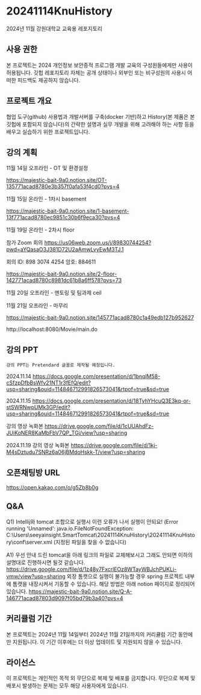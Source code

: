 # 20241114KnuHistory
2024년 11월 강원대학교 교육용 레포지토리

## 사용 권한

본 프로젝트는 2024 개인정보 보안증적 프로그램 개발 교육의 구성원들에게만 사용이 허용됩니다. 깃헙 레포지토리 자체는 공개 상태이나 외부인 또는 비구성원의 사용시 어떠한 피드백도 제공하지 않습니다.

## 프로젝트 개요

협업 도구(github) 사용법과 개발서버를 구축(docker 기반)하고 History(본 제품은 본 깃헙에 포함되지 않습니다)의 간략한 설명과 실무 개발을 위해 고려해야 하는 사항 등을 배우고 실습하기 위한 프로젝트입니다.

## 강의 계획

11월 14일 오프라인 - OT 및 환경설정

https://majestic-bait-9a0.notion.site/OT-135771acad8780e3b357f0afa53f4cd0?pvs=4

11월 15일 온라인 - 1차시 basement

https://majestic-bait-9a0.notion.site/1-basement-13f771acad8780ec9851c30b6f9eca30?pvs=4

11월 19일 온라인 - 2차시 floor

참가 Zoom 회의
https://us06web.zoom.us/j/89830744254?pwd=aYQasaO3J381D72U2aAmwLvyEwM3TJ.1

회의 ID: 898 3074 4254
암호: 884611

https://majestic-bait-9a0.notion.site/2-floor-142771acad8780c8981dc61b8a6ff578?pvs=73

11월 20일 오프라인 - 멘토링 및 팀과제 ceil

11월 21일 오프라인 - 마무리

https://majestic-bait-9a0.notion.site/145771acad8780c1a49edb127b952627

http://localhost:8080/Movie/main.do

## 강의 PPT

    강의 PPT는 Pretendard 글꼴로 제작될 예정입니다. 

2024.11.14
https://docs.google.com/presentation/d/1bnqlM58-cSfzpDfbBsWfv21NT1r3fEfQ/edit?usp=sharing&ouid=114846712991826573041&rtpof=true&sd=true

2024.11.15
https://docs.google.com/presentation/d/18TyhYHcuQ3E3kq-or-stSWRNwpUMk3GP/edit?usp=sharing&ouid=114846712991826573041&rtpof=true&sd=true

강의 영상 녹화본
https://drive.google.com/file/d/1cUUAhdFz-JUiKoNER8KaMbFbV7QP_TGj/view?usp=sharing

2024.11.19
강의 영상 녹화본
https://drive.google.com/file/d/1kj-M4sDztudu7SNRz6a06jBMdoHskk-T/view?usp=sharing

## 오픈채팅방 URL

https://open.kakao.com/o/g5Zb8b0g

## Q&A

Q1) Intellij와 tomcat 조합으로 실행시 이런 오류가 나서 실행이 안되요! (Error running 'Unnamed': java.io.FileNotFoundException: C:\Users\seeyainsight\.SmartTomcat\20241114KnuHistory\20241114KnuHistory\conf\server.xml (지정된 파일을 찾을 수 없습니다)

A1) 우선 안내 드린 tomcat을 아래 링크의 파일로 교체해보시고 그래도 안되면 이하의 설명대로 진행하시면 될것 같습니다.
https://drive.google.com/file/d/1z48y7FxcrlEOz8WTayWBJchPUKLi-vmw/view?usp=sharing
외장 톰캣으로 실행이 불가능할 경우 spring 프로젝트 내부에 톰캣을 내장시켜서 기동할 수 있습니다.
해당 방법은 아래 notion 페이지로 정리되어 있습니다.
https://majestic-bait-9a0.notion.site/Q-A-146771acad87803d9097f05bd79b3a40?pvs=4

## 커리큘럼 기간

본 프로젝트는 2024년 11월 14일부터 2024년 11월 21일까지의 커리큘럼 기간 동안에만 지원됩니다. 이 기간 이후에는 더 이상 업데이트 및 지원되지 않을 수 있습니다.

## 라이선스

이 프로젝트는 개인적인 목적 외 무단으로 복제 및 배포를 금지합니다. 무단으로 복제 및 배포시 발생하는 문제는 모두 해당 사용자에게 있습니다.
